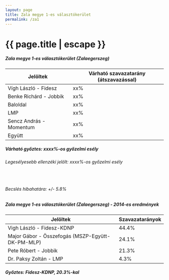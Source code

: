 ```yaml
---
layout: page
title: Zala megye 1-es választókerület
permalink: /za1
---
```


<h1 class="page-title">{{ page.title | escape }}</h1>

<div class="section">
    <div class="row">
          <div class="col s12">
		  <h5>Zala megye 1-es választókerület (Zalaegerszeg)</h5>
            <table class="responsive-table">
              <thead>
                <tr>
                    <th>Jelöltek</th>
                    <th>Várható szavazatarány (átszavazással)</th>
                </tr>
              </thead>
              <tbody>
             <tr>
                  <td>Vígh László - Fidesz</td>
				  <td id="id_fidesz">xx%</td>
			</tr>
			<tr><td>Benke Richárd - Jobbik</td><td id="id_jobbik">xx%</td></tr>
<tr>
                  <td>Baloldal</td>
				  <td id="id_baloldal">xx%</td>
			</tr>
			<tr>
                  <td>LMP</td>
				  <td id="id_lmp">xx%</td>
			</tr>
			<tr>
				  <td>Sencz András - Momentum</td>
				  <td id="id_momentum">xx%</td>
			</tr>
<tr>
<td>Együtt</td>
<td id="id_egyutt">xx%</td>
</tr>                
              </tbody>
            </table>
			<h5>Várható győztes: <span id="gyoztes">xx</span><span id="esely">xx</span><span>%-os győzelmi esély</span></h5>
			<h6>Legesélyesebb ellenzéki jelölt: <span id="masodik">xx</span><span id="esely2">xx</span><span>%-os győzelmi esély</span></h6>
			<br/>
			<h6>Becslés hibahatára: +/- 5.8%</h6>
          </div>
    </div>
</div>

<div class="section">
    <div class="row">
          <div class="col s12">
		  <h5>Zala megye 1-es választókerület (Zalaegerszeg) - 2014-es eredmények</h5>
            <table class="responsive-table">
              <thead>
                <tr>
                    <th>Jelöltek</th>
                    <th>Szavazatarányok</th>
                </tr>
              </thead>
              <tbody>
             <tr>
                  <td>Vigh László - Fidesz-KDNP</td>
				  <td>44.4%</td>
			</tr>
			<tr>
			      <td>Major Gábor - Összefogás (MSZP-Együtt-DK-PM-MLP)</td>
				  <td>24.1%</td>  
			</tr>
			<tr>
			      <td>Pete Róbert - Jobbik</td>
				  <td>21.3%</td>
			</tr>
			<tr>
				  <td>Dr. Paksy Zoltán - LMP</td>
				  <td>4.3%</td>
			</tr>  	
              </tbody>
            </table>
			<h5>Győztes: Fidesz-KDNP, 20.3%-kal</h5>
          </div>
    </div>
</div>
